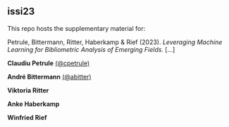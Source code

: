 ## issi23

This repo hosts the supplementary material for:

Petrule, Bittermann, Ritter, Haberkamp & Rief (2023). *Leveraging Machine Learning for Bibliometric Analysis of Emerging Fields.* [...]

**Claudiu Petrule** [(@cpetrule)](https://github.com/cpetrule)

**André Bittermann** [(@abitter)](https://github.com/abitter)

**Viktoria Ritter**

**Anke Haberkamp**

**Winfried Rief**
